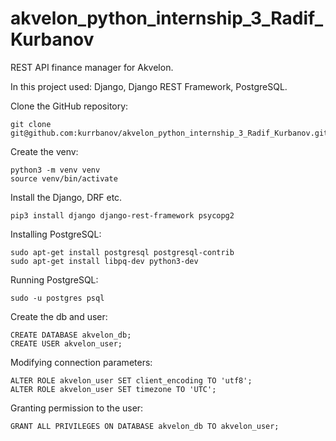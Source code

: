 # akvelon_python_internship_3_Radif_Kurbanov
REST API finance manager for Akvelon.

In this project used:
Django, Django REST Framework, PostgreSQL.

Clone the GitHub repository:
```
git clone git@github.com:kurrbanov/akvelon_python_internship_3_Radif_Kurbanov.git
```

Create the venv:
```
python3 -m venv venv
source venv/bin/activate
```

Install the Django, DRF etc.
```
pip3 install django django-rest-framework psycopg2
```

Installing PostgreSQL:
```
sudo apt-get install postgresql postgresql-contrib
sudo apt-get install libpq-dev python3-dev
```

Running PostgreSQL:
```
sudo -u postgres psql
```

Create the db and user:
```
CREATE DATABASE akvelon_db;
CREATE USER akvelon_user;
```

Modifying connection parameters:
```
ALTER ROLE akvelon_user SET client_encoding TO 'utf8';
ALTER ROLE akvelon_user SET timezone TO 'UTC';
```

Granting permission to the user:
```
GRANT ALL PRIVILEGES ON DATABASE akvelon_db TO akvelon_user;
```

